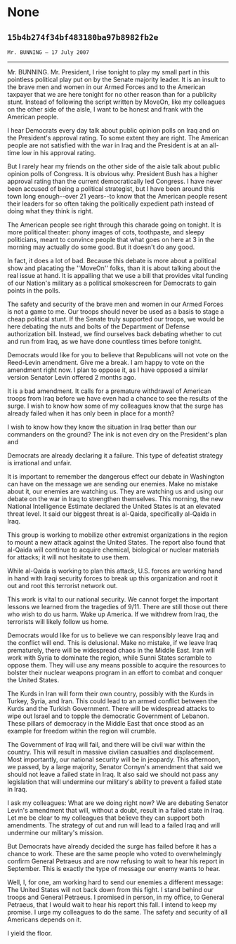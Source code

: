 # None
## `15b4b274f34bf483180ba97b8982fb2e`
`Mr. BUNNING — 17 July 2007`

---


Mr. BUNNING. Mr. President, I rise tonight to play my small part in 
this pointless political play put on by the Senate majority leader. It 
is an insult to the brave men and women in our Armed Forces and to the 
American taxpayer that we are here tonight for no other reason than for 
a publicity stunt. Instead of following the script written by MoveOn, 
like my colleagues on the other side of the aisle, I want to be honest 
and frank with the American people.

I hear Democrats every day talk about public opinion polls on Iraq 
and on the President's approval rating. To some extent they are right. 
The American people are not satisfied with the war in Iraq and the 
President is at an all-time low in his approval rating.

But I rarely hear my friends on the other side of the aisle talk 
about public opinion polls of Congress. It is obvious why. President 
Bush has a higher approval rating than the current democratically led 
Congress. I have never been accused of being a political strategist, 
but I have been around this town long enough--over 21 years--to know 
that the American people resent their leaders for so often taking the 
politically expedient path instead of doing what they think is right.

The American people see right through this charade going on tonight. 
It is more political theater: phony images of cots, toothpaste, and 
sleepy politicians, meant to convince people that what goes on here at 
3 in the morning may actually do some good. But it doesn't do any good.

In fact, it does a lot of bad. Because this debate is more about a 
political show and placating the ''MoveOn'' folks, than it is about 
talking about the real issue at hand. It is appalling that we use a 
bill that provides vital funding of our Nation's military as a 
political smokescreen for Democrats to gain points in the polls.

The safety and security of the brave men and women in our Armed 
Forces is not a game to me. Our troops should never be used as a basis 
to stage a cheap political stunt. If the Senate truly supported our 
troops, we would be here debating the nuts and bolts of the Department 
of Defense authorization bill. Instead, we find ourselves back debating 
whether to cut and run from Iraq, as we have done countless times 
before tonight.

Democrats would like for you to believe that Republicans will not 
vote on the Reed-Levin amendment. Give me a break. I am happy to vote 
on the amendment right now. I plan to oppose it, as I have opposed a 
similar version Senator Levin offered 2 months ago.

It is a bad amendment. It calls for a premature withdrawal of 
American troops from Iraq before we have even had a chance to see the 
results of the surge. I wish to know how some of my colleagues know 
that the surge has already failed when it has only been in place for a 
month?

I wish to know how they know the situation in Iraq better than our 
commanders on the ground? The ink is not even dry on the President's 
plan and


Democrats are already declaring it a failure. This type of defeatist 
strategy is irrational and unfair.

It is important to remember the dangerous effect our debate in 
Washington can have on the message we are sending our enemies. Make no 
mistake about it, our enemies are watching us. They are watching us and 
using our debate on the war in Iraq to strengthen themselves. This 
morning, the new National Intelligence Estimate declared the United 
States is at an elevated threat level. It said our biggest threat is 
al-Qaida, specifically al-Qaida in Iraq.

This group is working to mobilize other extremist organizations in 
the region to mount a new attack against the United States. The report 
also found that al-Qaida will continue to acquire chemical, biological 
or nuclear materials for attacks; it will not hesitate to use them.

While al-Qaida is working to plan this attack, U.S. forces are 
working hand in hand with Iraqi security forces to break up this 
organization and root it out and root this terrorist network out.

This work is vital to our national security. We cannot forget the 
important lessons we learned from the tragedies of 9/11. There are 
still those out there who wish to do us harm. Wake up America. If we 
withdrew from Iraq, the terrorists will likely follow us home.

Democrats would like for us to believe we can responsibly leave Iraq 
and the conflict will end. This is delusional. Make no mistake, if we 
leave Iraq prematurely, there will be widespread chaos in the Middle 
East. Iran will work with Syria to dominate the region, while Sunni 
States scramble to oppose them. They will use any means possible to 
acquire the resources to bolster their nuclear weapons program in an 
effort to combat and conquer the United States.

The Kurds in Iran will form their own country, possibly with the 
Kurds in Turkey, Syria, and Iran. This could lead to an armed conflict 
between the Kurds and the Turkish Government. There will be widespread 
attacks to wipe out Israel and to topple the democratic Government of 
Lebanon. These pillars of democracy in the Middle East that once stood 
as an example for freedom within the region will crumble.

The Government of Iraq will fail, and there will be civil war within 
the country. This will result in massive civilian casualties and 
displacement. Most importantly, our national security will be in 
jeopardy. This afternoon, we passed, by a large majority, Senator 
Cornyn's amendment that said we should not leave a failed state in 
Iraq. It also said we should not pass any legislation that will 
undermine our military's ability to prevent a failed state in Iraq.

I ask my colleagues: What are we doing right now? We are debating 
Senator Levin's amendment that will, without a doubt, result in a 
failed state in Iraq. Let me be clear to my colleagues that believe 
they can support both amendments. The strategy of cut and run will lead 
to a failed Iraq and will undermine our military's mission.

But Democrats have already decided the surge has failed before it has 
a chance to work. These are the same people who voted to overwhelmingly 
confirm General Petraeus and are now refusing to wait to hear his 
report in September. This is exactly the type of message our enemy 
wants to hear.

Well, I, for one, am working hard to send our enemies a different 
message: The United States will not back down from this fight. I stand 
behind our troops and General Petraeus. I promised in person, in my 
office, to General Petraeus, that I would wait to hear his report this 
fall. I intend to keep my promise. I urge my colleagues to do the same. 
The safety and security of all Americans depends on it.

I yield the floor.